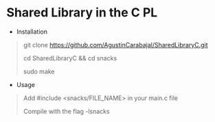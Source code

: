 # Shared Library in the C PL

* Installation

> git clone https://github.com/AgustinCarabajal/SharedLibraryC.git
>
> cd SharedLibraryC && cd snacks
>
> sudo make
  
* Usage

> Add #include <snacks/FILE_NAME> in your main.c file
>
> Compile with the flag -lsnacks
